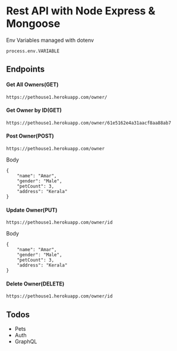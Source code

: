 # Rest API with Node Express & Mongoose 

Env Variables managed with dotenv

```
process.env.VARIABLE 
```

## Endpoints

#### Get All Owners(GET)
`https://pethouse1.herokuapp.com/owner/` 

#### Get Owner by ID(GET)
`https://pethouse1.herokuapp.com/owner/61e5162e4a31aacf8aa88ab7` 

#### Post Owner(POST)
`https://pethouse1.herokuapp.com/owner`

Body
```
{
    "name": "Amar",
    "gender": "Male",
    "petCount": 3,
    "address": "Kerala"
}
``` 

#### Update Owner(PUT)
`https://pethouse1.herokuapp.com/owner/id`

Body
```
{
    "name": "Amar",
    "gender": "Male",
    "petCount": 3,
    "address": "Kerala"
}
``` 

#### Delete Owner(DELETE)
`https://pethouse1.herokuapp.com/owner/id`


## Todos

- Pets 
- Auth
- GraphQL